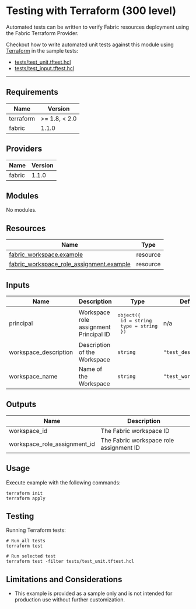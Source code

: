 <!-- BEGIN_TF_DOCS -->
# Testing with Terraform (300 level)

Automated tests can be written to verify Fabric resources deployment using the Fabric Terraform Provider.

Checkout how to write automated unit tests against this module using [Terraform](https://developer.hashicorp.com/terraform/cli/test) in the sample tests:

- [tests/test\_unit.tftest.hcl](./tests/test\_unit.tftest.hcl)
- [tests/test\_input.tftest.hcl](./tests/test\_input.tftest.hcl)

---

## Requirements

| Name      | Version       |
|-----------|---------------|
| terraform | >= 1.8, < 2.0 |
| fabric    | 1.1.0         |

## Providers

| Name   | Version |
|--------|---------|
| fabric | 1.1.0   |

## Modules

No modules.

## Resources

| Name                                                                                                                                                | Type     |
|-----------------------------------------------------------------------------------------------------------------------------------------------------|----------|
| [fabric_workspace.example](https://registry.terraform.io/providers/microsoft/fabric/1.1.0/docs/resources/workspace)                                 | resource |
| [fabric_workspace_role_assignment.example](https://registry.terraform.io/providers/microsoft/fabric/1.1.0/docs/resources/workspace_role_assignment) | resource |

## Inputs

| Name                   | Description                            | Type                                                                     | Default              | Required |
|------------------------|----------------------------------------|--------------------------------------------------------------------------|----------------------|:--------:|
| principal              | Workspace role assignment Principal ID | <pre>object({<br/>    id   = string<br/>    type = string<br/>  })</pre> | n/a                  |   yes    |
| workspace\_description | Description of the Workspace           | `string`                                                                 | `"test_description"` |    no    |
| workspace\_name        | Name of the Workspace                  | `string`                                                                 | `"test_workspace"`   |    no    |

## Outputs

| Name                            | Description                             |
|---------------------------------|-----------------------------------------|
| workspace\_id                   | The Fabric workspace ID                 |
| workspace\_role\_assignment\_id | The Fabric workspace role assignment ID |

## Usage

Execute example with the following commands:

```shell
terraform init
terraform apply
```

## Testing

Running Terraform tests:

```shell
# Run all tests
terraform test

# Run selected test
terraform test -filter tests/test_unit.tftest.hcl
```

## Limitations and Considerations

- This example is provided as a sample only and is not intended for production use without further customization.
<!-- END_TF_DOCS -->